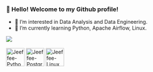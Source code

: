 ### 👋 Hello! Welcome to my Github profile!
- 👀 I’m interested in Data Analysis and Data Engineering.
- 🌱 I’m currently learning Python, Apache Airflow, Linux.

<div>
  <a href="https://www.linkedin.com/in/jefferson-knopf-0b007a111/" target="_blank"><img src="https://img.shields.io/badge/LinkedIn-0077B5?style=for-the-badge&logo=linkedin&logoColor=white" target="_blank"></a>
</div>

<div style=display: inline_block"><br>
  <a href="https://www.python.org/"><img align="center" alt="Jeeffee-Python" height="50" src="https://icongr.am/devicon/python-plain.svg?size=128&color=ffffff"></a>
  <img align="center" alt="Jeeffee-PostgreSQL" height="50" src="https://icongr.am/devicon/postgresql-plain.svg?size=128&color=ffffff">
  <img align="center" alt="Jeeffee-Linux" height="50" src="https://icongr.am/devicon/linux-plain.svg?size=128&color=ffffff">
</div>
